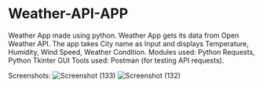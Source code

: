 # Weather-API-APP
Weather App made using python. Weather App gets its data from Open Weather API. The app takes City name as Input and displays Temperature, Humidity, Wind Speed, Weather Condition. Modules used: Python Requests, Python Tkinter GUI Tools used: Postman (for testing API requests).

Screenshots:
![Screenshot (133)](https://github.com/striderzz/Weather-API-APP/assets/72110940/bc6a2877-00c1-4b7c-8a5f-02ac6464a4c2)
![Screenshot (132)](https://github.com/striderzz/Weather-API-APP/assets/72110940/7f0fe635-57b1-4a75-a472-84d59c797f55)




